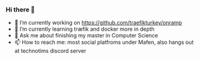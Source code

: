 ### Hi there 👋

- 🔭 I’m currently working on https://github.com/traefikturkey/onramp
- 🌱 I’m currently learning træfik and docker more in depth
- 💬 Ask me about finishing my master in Computer Science 
- 📫 How to reach me: most social platfroms under Mafen, also hangs out at technotims discord server

